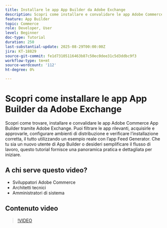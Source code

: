 ```yaml
---
title: Installare le app App Builder da Adobe Exchange
description: Scopri come installare e convalidare le app Adobe Commerce App Builder tramite Adobe Exchange.
feature: App Builder
topic: Commerce
role: Developer, User
level: Beginner
doc-type: Tutorial
duration: 250
last-substantial-update: 2025-08-29T00:00:00Z
jira: KT-18829
source-git-commit: fe1d73105116463b87c50ec0dee31c5d3ddbc9f3
workflow-type: tm+mt
source-wordcount: '112'
ht-degree: 0%

---
```



# Scopri come installare le app App Builder da Adobe Exchange

Scopri come trovare, installare e convalidare le app Adobe Commerce App Builder tramite Adobe Exchange. Puoi filtrare le app rilevanti, acquisirle e approvarle, configurare ambienti di distribuzione e verificare l’installazione corretta, il tutto utilizzando un esempio reale con l’app Feed Generator. Che tu sia un nuovo utente di App Builder o desideri semplificare il flusso di lavoro, questo tutorial fornisce una panoramica pratica e dettagliata per iniziare.


## A chi serve questo video?

- Sviluppatori Adobe Commerce
- Architetti tecnici
- Amministratori di sistema

## Contenuto video

>[!VIDEO](https://video.tv.adobe.com/v/3471532/?learn=on&enablevpops&captions=ita)
